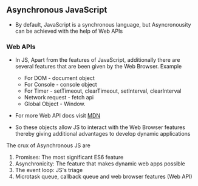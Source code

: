 ## Asynchronous JavaScript

- By default, JavaScript is a synchronous language, but Asyncronousity can be achieved with the help of Web APIs
### Web APIs
- In JS, Apart from the features of JavaScript, additionally there are several features that are been given by the Web Browser. Example
	- For DOM - document object
	- For Console - console object
	- For Timer - setTimeout, clearTimeout, setInterval, clearInterval
	- Network request - fetch api
	- Global Object - Window.

- For more Web API docs visit [MDN](https://developer.mozilla.org/en-US/docs/Web/API)

- So these objects allow JS to interact with the Web Browser features thereby giving additional advantages to develop dynamic applications

The crux of Asynchronous JS are 
1. Promises: The most significant ES6 feature 
2. Asynchronicity: The feature that makes dynamic web apps possible
3. The event loop: JS's triage
4. Microtask queue, callback queue and web browser features (Web API)